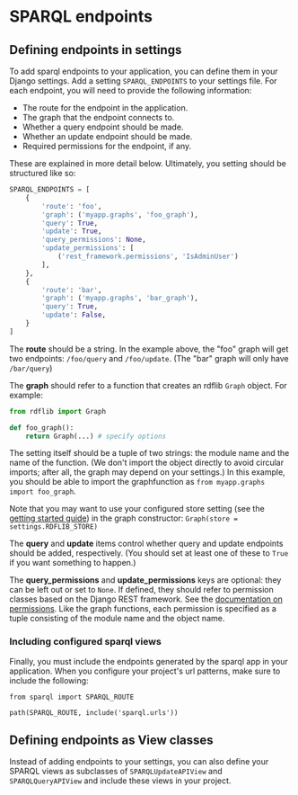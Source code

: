 # SPARQL endpoints

## Defining endpoints in settings

To add sparql endpoints to your application, you can define them in your Django settings. Add a setting `SPARQL_ENDPOINTS` to your settings file. For each endpoint, you will need to provide the following information:

- The route for the endpoint in the application.
- The graph that the endpoint connects to.
- Whether a query endpoint should be made.
- Whether an update endpoint should be made.
- Required permissions for the endpoint, if any.

These are explained in more detail below. Ultimately, you setting should be structured like so:

```python
SPARQL_ENDPOINTS = [
    {
        'route': 'foo',
        'graph': ('myapp.graphs', 'foo_graph'),
        'query': True,
        'update': True,
        'query_permissions': None,
        'update_permissions': [
            ('rest_framework.permissions', 'IsAdminUser')
        ],
    },
    {
        'route': 'bar',
        'graph': ('myapp.graphs', 'bar_graph'),
        'query': True,
        'update': False,
    }
]
```

The **route** should be a string. In the example above, the "foo" graph will get two endpoints: `/foo/query` and `/foo/update`. (The "bar" graph will only have `/bar/query`)

The **graph** should refer to a function that creates an rdflib `Graph` object. For example:

```python
from rdflib import Graph

def foo_graph():
    return Graph(...) # specify options
```

The setting itself should be a tuple of two strings: the module name and the name of the function. (We don't import the object directly to avoid circular imports; after all, the graph may depend on your settings.) In this example, you should be able to import the graphfunction as `from myapp.graphs import foo_graph`.

Note that you may want to use your configured store setting (see the [getting started guide](/getting-started)) in the graph constructor: `Graph(store = settings.RDFLIB_STORE)`

The **query** and **update** items control whether query and update endpoints should be added, respectively. (You should set at least one of these to `True` if you want something to happen.)

The **query_permissions** and **update_permissions** keys are optional: they can be left out or set to `None`. If defined, they should refer to permission classes based on the Django REST framework. See the [documentation on permissions](https://www.django-rest-framework.org/api-guide/permissions/). Like the graph functions, each permission is specified as a tuple consisting of the module name and the object name.

### Including configured sparql views

Finally, you must include the endpoints generated by the sparql app in your application. When you configure your project's url patterns, make sure to include the following:

```
from sparql import SPARQL_ROUTE

path(SPARQL_ROUTE, include('sparql.urls'))
```

## Defining endpoints as View classes

Instead of adding endpoints to your settings, you can also define your SPARQL views as subclasses of `SPARQLUpdateAPIView` and `SPARQLQueryAPIView` and include these views in your project.